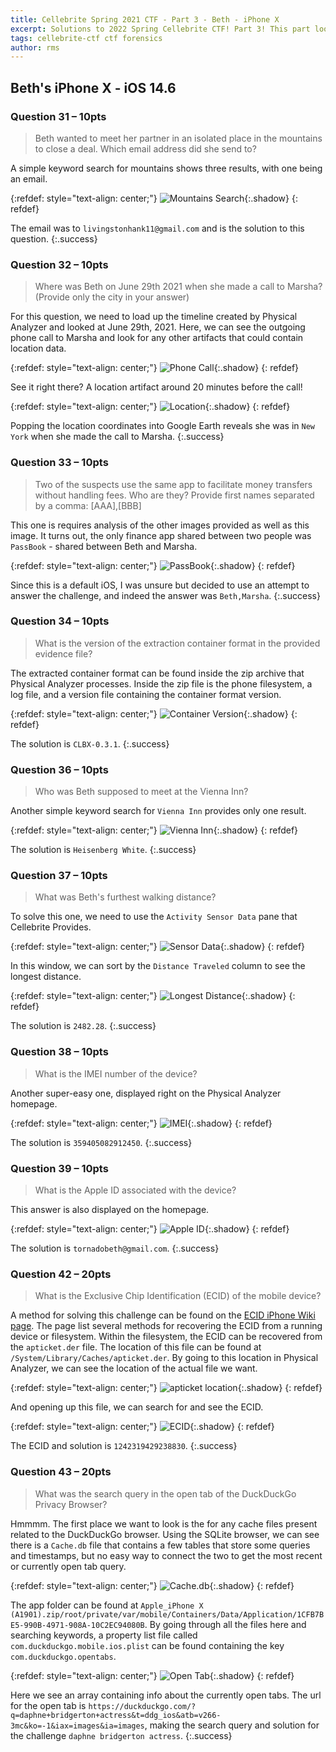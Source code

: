 ```yaml
---
title: Cellebrite Spring 2021 CTF - Part 3 - Beth - iPhone X
excerpt: Solutions to 2022 Spring Cellebrite CTF! Part 3! This part looks at the solutions to the questions associated with the image of Beth's iPhone. 
tags: cellebrite-ctf ctf forensics
author: rms
---
```


## Beth's iPhone X - iOS 14.6

### Question 31 – 10pts

> Beth wanted to meet her partner in an isolated place in the mountains to close a deal. Which email address did she send to?

A simple keyword search for mountains shows three results, with one being an email. 

{:refdef: style="text-align: center;"}
![Mountains Search](https://starwarsfan2099.github.io/public/2022-06-05/31.JPG){:.shadow}
{: refdef}

The email was to `livingstonhank11@gmail.com` and is the solution to this question.
{:.success}

### Question 32 – 10pts

> Where was Beth on June 29th 2021 when she made a call to Marsha? (Provide only the city in your answer)

For this question, we need to load up the timeline created by Physical Analyzer and looked at June 29th, 2021. Here, we can see the outgoing phone call to Marsha and  look for any other artifacts that could contain location data.

{:refdef: style="text-align: center;"}
![Phone Call](https://starwarsfan2099.github.io/public/2022-06-05/32.JPG){:.shadow}
{: refdef}

See it right there? A location artifact around 20 minutes before the call! 

{:refdef: style="text-align: center;"}
![Location](https://starwarsfan2099.github.io/public/2022-06-05/32_2.JPG){:.shadow}
{: refdef}

Popping the location coordinates into Google Earth reveals she was in `New York` when she made the call to Marsha.
{:.success}

### Question 33 – 10pts

> Two of the suspects use the same app to facilitate money transfers without handling fees. Who are they? Provide first names separated by a comma: [AAA],[BBB]

This one is requires analysis of the other images provided as well as this image. It turns out, the only finance app shared between two people was `PassBook` - shared between Beth and Marsha. 

{:refdef: style="text-align: center;"}
![PassBook](https://starwarsfan2099.github.io/public/2022-06-05/33.JPG){:.shadow}
{: refdef}

Since this is a default iOS, I was unsure but decided to use an attempt to answer the challenge, and indeed the answer was `Beth,Marsha`.
{:.success}

### Question 34 – 10pts

> What is the version of the extraction container format in the provided evidence file?

The extracted container format can be found inside the zip archive that Physical Analyzer processes. Inside the zip file is the phone filesystem, a log file, and a version file containing the container format version. 

{:refdef: style="text-align: center;"}
![Container Version](https://starwarsfan2099.github.io/public/2022-06-05/34.JPG){:.shadow}
{: refdef}

The solution is `CLBX-0.3.1`.
{:.success}

### Question 36 – 10pts

> Who was Beth supposed to meet at the Vienna Inn?

Another simple keyword search for `Vienna Inn` provides only one result. 

{:refdef: style="text-align: center;"}
![Vienna Inn](https://starwarsfan2099.github.io/public/2022-06-05/36.JPG){:.shadow}
{: refdef}

The solution is `Heisenberg White`. 
{:.success}

### Question 37 – 10pts

> What was Beth's furthest walking distance?

To solve this one, we need to use the `Activity Sensor Data` pane that Cellebrite Provides. 

{:refdef: style="text-align: center;"}
![Sensor Data](https://starwarsfan2099.github.io/public/2022-06-05/37.JPG){:.shadow}
{: refdef}

In this window, we can sort by the `Distance Traveled` column to see the longest distance. 

{:refdef: style="text-align: center;"}
![Longest Distance](https://starwarsfan2099.github.io/public/2022-06-05/37_2.JPG){:.shadow}
{: refdef}

The solution is `2482.28`. 
{:.success}

### Question 38 – 10pts

> What is the IMEI number of the device?

Another super-easy one, displayed right on the Physical Analyzer homepage.

{:refdef: style="text-align: center;"}
![IMEI](https://starwarsfan2099.github.io/public/2022-06-05/38.JPG){:.shadow}
{: refdef}

The solution is `359405082912450`. 
{:.success}

### Question 39 – 10pts

> What is the Apple ID associated with the device?

This answer is also displayed on the homepage.

{:refdef: style="text-align: center;"}
![Apple ID](https://starwarsfan2099.github.io/public/2022-06-05/39.JPG){:.shadow}
{: refdef}

The solution is `tornadobeth@gmail.com`. 
{:.success}

### Question 42 – 20pts

> What is the Exclusive Chip Identification (ECID) of the mobile device?

A method for solving this challenge can be found on the [ECID iPhone Wiki page](https://www.theiphonewiki.com/wiki/ECID). The page list several methods for recovering the ECID from a running device or filesystem. Within the filesystem, the ECID can be recovered from the `apticket.der` file. The location of this file can be found at `/System/Library/Caches/apticket.der`. By going to this location in Physical Analyzer, we can see the location of the actual file we want.

{:refdef: style="text-align: center;"}
![apticket location](https://starwarsfan2099.github.io/public/2022-06-05/42.JPG){:.shadow}
{: refdef}

And opening up this file, we can search for and see the ECID.

{:refdef: style="text-align: center;"}
![ECID](https://starwarsfan2099.github.io/public/2022-06-05/42_2.JPG){:.shadow}
{: refdef}

The ECID and solution is `1242319429238830`. 
{:.success}

### Question 43 – 20pts

> What was the search query in the open tab of the DuckDuckGo Privacy Browser?

Hmmmm. The first place we want to look is the for any cache files present related to the DuckDuckGo browser. Using the SQLite browser, we can see there is a `Cache.db` file that contains a few tables that store some queries and timestamps, but no easy way to connect the two to get the most recent or currently open tab query. 

{:refdef: style="text-align: center;"}
![Cache.db](https://starwarsfan2099.github.io/public/2022-06-05/43.JPG){:.shadow}
{: refdef}

The app folder can be found at `Apple_iPhone X (A1901).zip/root/private/var/mobile/Containers/Data/Application/1CFB7BE5-990B-4971-908A-10C2EC94080B`. By going through all the files here and searching keywords, a property list file called `com.duckduckgo.mobile.ios.plist` can be found containing the key `com.duckduckgo.opentabs`. 

{:refdef: style="text-align: center;"}
![Open Tab](https://starwarsfan2099.github.io/public/2022-06-05/43_2.JPG){:.shadow}
{: refdef}

Here we see an array containing info about the currently open tabs. The url for the open tab is `https://duckduckgo.com/?q=daphne+bridgerton+actress&t=ddg_ios&atb=v266-3mc&ko=-1&iax=images&ia=images`, making the search query and solution for the challenge `daphne bridgerton actress`. 
{:.success}